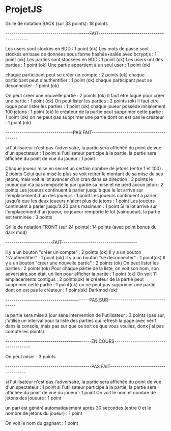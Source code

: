 # ProjetJS
Grille de notation BACK (sur 33 points):
18 points

-----------------------------------------FAIT-------------------------------------------

Les users sont stockés en BDD : 1 point (ok)
Les mots de passe sont stockés en base de données sous forme hashée+salée avec bcryptjs : 1 point (ok)
Les parties sont stockées en BDD : 1 point (ok)
Les users ont des parties : 1 point (ok)
Une partie appartient à un seul user : 1 point (ok)

chaque participant peut se créer un compte : 2 points (ok)
chaque participant peut s'authentifier : 1 point (ok)
chaque participant peut se deconnecter : 1 point (ok)

On peut créer une nouvelle partie : 2 points (ok)
Il faut etre logué pour créer une partie : 1 point (ok)
On peut lister les parties : 2 points (ok)
Il faut etre logué pour lister les parties : 1 point (ok)
chaque joueur possède initialement 100 jetons : 1 point (ok)
le créateur de la partie peut supprimer cette partie : 1 point (ok)
on ne peut pas supprimer une partie dont on est pas le créateur : 1 point (ok)


---------------------------------PAS FAIT------------------------------------------

si l'utilisateur n'est pas l'adversaire, la partie sera affichée du point de vue d'un spectateur : 1 point
si l'utilisateur participe à la partie, la partie sera affichée du point de vue du joueur : 1 point




Chaque joueur mise en secret un certain nombre de jetons (entre 1 et 100) : 2 points
Celui qui a misé le plus se voit retirer le montant de sa mise de ses jetons, mais voit le lot avancer d'un cran dans sa direction : 3 points
le joueur qui n'a pas remporté le pari garde sa mise et ne perd aucun jeton : 2 points
Les joueurs continuent à parier jusqu'à que le lot arrive sur l'emplacement d'un des joueurs : 1 point
Les joueurs continuent à parier jusqu'à que les deux joueurs n'aient plus de jetons : 1 point
Les joueurs continuent à parier jusqu'à 20 paris maximum : 1 point
Si le lot arrive sur l'emplacement d'un joueur, ce joueur remporte le lot (vainqueur), la partie est terminée : 3 points



Grille de notation FRONT (sur 24 points):
14 points (avec point bonus du dark mod)

-----------------------FAIT-------------------------------------

Il y a un bouton "créer un compte" : 2 points (ok)
Il y a un bouton "s'authentifier" : 1 point (ok)
Il y a un bouton "se deconnecter" : 1 point(ok)
Il y a un bouton "créer une nouvelle partie" : 2 points (ok)
On peut lister les parties : 2 points (ok)
Pour chaque partie de la liste, on voit son nom, son adversaire,son état, un lien pour afficher la partie : 1 point (ok)
On voit 11 emplacements contigus : 2 points(ok)
le créateur de la partie peut supprimer cette partie : 1 point(ok)
on ne peut pas supprimer une partie dont on est pas le créateur : 1 point(ok)
Darkmod (ok) 

-----------------------------------------PAS SUR---------------------------------

la partie sera mise à jour sans intervention de l'utilisateur : 3 points (pas sur, j'utilise un interval pour la liste des parties qui refresh la page avec vérif dans la console, mais pas sur que ce soit ce que vous vouliez, donx j'ai pas compté les points)

------------------------------------------EN COURS-------------------------------------

On peut miser : 3 points

------------------------------------------PAS FAIT-------------------------------------

si l'utilisateur n'est pas l'adversaire, la partie sera affichée du point de vue d'un spectateur : 1 point
si l'utilisateur participe à la partie, la partie sera affichée du point de vue du joueur : 1 point
On voit le nom et nombre de jetons des joueurs : 1 point

un pari est généré automatiquement après 30 secondes (entre 0 et le nombre de jetons du joueur) : 1 point

On voit le nom du gagnant : 1 point


